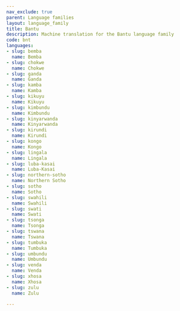 ```yaml
---
nav_exclude: true
parent: Language families
layout: language_family
title: Bantu
description: Machine translation for the Bantu language family
code: bnt
languages:
- slug: bemba
  name: Bemba
- slug: chokwe
  name: Chokwe
- slug: ganda
  name: Ganda
- slug: kamba
  name: Kamba
- slug: kikuyu
  name: Kikuyu
- slug: kimbundu
  name: Kimbundu
- slug: kinyarwanda
  name: Kinyarwanda
- slug: kirundi
  name: Kirundi
- slug: kongo
  name: Kongo
- slug: lingala
  name: Lingala
- slug: luba-kasai
  name: Luba-Kasai
- slug: northern-sotho
  name: Northern Sotho
- slug: sotho
  name: Sotho
- slug: swahili
  name: Swahili
- slug: swati
  name: Swati
- slug: tsonga
  name: Tsonga
- slug: tswana
  name: Tswana
- slug: tumbuka
  name: Tumbuka
- slug: umbundu
  name: Umbundu
- slug: venda
  name: Venda
- slug: xhosa
  name: Xhosa
- slug: zulu
  name: Zulu

---
```


